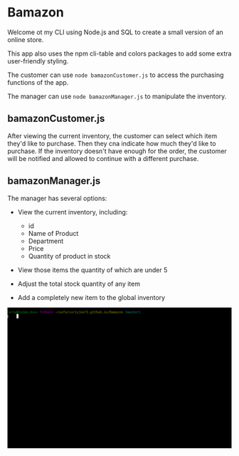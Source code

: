 # Bamazon
Welcome ot my CLI using Node.js and SQL to create a small version of an online store.

This app also uses the npm cli-table and colors packages to add some extra user-friendly styling.

The customer can use `node bamazonCustomer.js` to access the purchasing functions of the app.

The manager can use `node bamazonManager.js` to manipulate the inventory.

## **bamazonCustomer.js**
After viewing the current inventory, the customer can select which item they'd like to purchase. Then they cna indicate how much they'd like to purchase. If the inventory doesn't have enough for the order, the customer will be notified and allowed to continue with a different purchase.

## **bamazonManager.js**
The manager has several options:
* View the current inventory, including:
    * id
    * Name of Product
    * Department
    * Price
    * Quantity of product in stock

* View those items the quantity of which are under 5

* Adjust the total stock quantity of any item

* Add a completely new item to the global inventory

![gif of demo](/images/bamazon_demo.gif)


